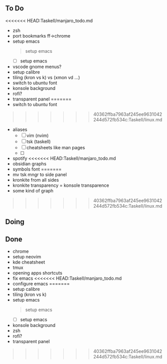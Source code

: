 ## To Do

<<<<<<< HEAD:Taskell/manjaro_todo.md
- zsh
- port bookmarks ff->chrome
- setup emacs
    > setup emacs
    * [ ] setup emacs
- vscode gnome menus?
- setup calibre
- tiling (kron vs k) vs (xmon vd ...)
- switch to ubuntu font
- konsole background
- rofi?
- transparent panel
=======
- switch to ubuntu font
>>>>>>> 40362ffba7963af245ee9631042244d572fb534c:Taskell/linux.md
- aliases
    * [ ] vim (nvim)
    * [ ] tsk (taskell)
    * [ ] cheatsheets like man pages
    * [ ] 
- spotify
<<<<<<< HEAD:Taskell/manjaro_todo.md
- obsidian graphs
- symbols font
=======
- mv tsk mngr to     side panel
- kronkite from all sides
- kronkite transparency = konsole transparence
- some kind of graph
>>>>>>> 40362ffba7963af245ee9631042244d572fb534c:Taskell/linux.md

## Doing


## Done

- chrome
- setup neovim
- kde cheatsheet
- tmux
- opening apps shortcuts
- fix emacs
<<<<<<< HEAD:Taskell/manjaro_todo.md
- configure emacs
=======
- setup calibre
- tiling (kron vs k)
- setup emacs
    > setup emacs
    * [ ] setup emacs
- konsole background
- zsh
- rofi?
- transparent panel
>>>>>>> 40362ffba7963af245ee9631042244d572fb534c:Taskell/linux.md
